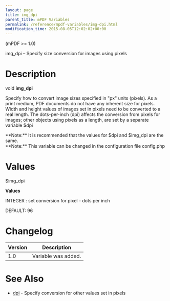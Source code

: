 ```yaml
---
layout: page
title: img_dpi
parent_title: mPDF Variables
permalink: /reference/mpdf-variables/img-dpi.html
modification_time: 2015-08-05T12:02:02+00:00
---
```


(mPDF >= 1.0)

img_dpi – Specify size conversion for images using pixels

# Description

void **img_dpi**

Specify how to convert image sizes specified in "px" units (pixels). As a print medium, PDF documents do not have any inherent size for pixels. Width and height values of images set in pixels need to be converted to a real length. The dots-per-inch (dpi) affects the conversion from pixels for images; other objects using pixels as a length, are set by a separate variable <span class="parameter">$dpi</span>

<div class="alert alert-info" role="alert">**Note:** It is recommended that the values for <span class="parameter">$dpi</span> and <span class="parameter">$img_dpi</span> are the same.</div>

<div class="alert alert-info" role="alert">**Note:** This variable can be changed in the configuration file <span class="filename">config.php</span></div>

# Values

<span class="parameter">$img_dpi</span>

**Values**

<span class="smallblock">INTEGER </span>: set conversion for pixel - dots per inch

<span class="smallblock">DEFAULT</span>: 96

# Changelog

<table class="table"> <thead>
<tr> <th>Version</th><th>Description</th> </tr>
</thead> <tbody>
<tr>
<td>1.0</td>
<td>Variable was added.</td>
</tr>
</tbody> </table>

# See Also

<ul>
<li class="manual_boxlist"><a href="{{ "/reference/mpdf-variables/dpi.html" | prepend: site.baseurl }}">dpi</a> - Specify conversion for other values set in pixels</li>
</ul>

